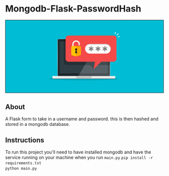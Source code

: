# Mongodb-Flask-PasswordHash
![image](https://github.com/danlove99/Mongodb-Flask-PasswordHash/blob/master/image.png)
## About
A Flask form to take in a username and password. this is then hashed and stored in a mongodb database.
## Instructions 
To run this project you'll need to have installed mongodb and have the service running on your machine when you run `main.py`
`pip install -r requirements.txt` <br/>
`python main.py`<br/>
